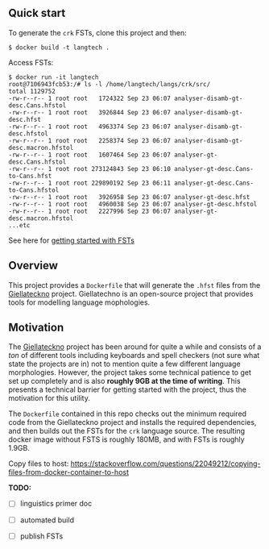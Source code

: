## Quick start
To generate the `crk` FSTs, clone this project and then:

```
$ docker build -t langtech .
```

Access FSTs:

```
$ docker run -it langtech
root@7106943fcb53:/# ls -l /home/langtech/langs/crk/src/
total 1129752
-rw-r--r-- 1 root root   1724322 Sep 23 06:07 analyser-disamb-gt-desc.Cans.hfstol
-rw-r--r-- 1 root root   3926844 Sep 23 06:07 analyser-disamb-gt-desc.hfst
-rw-r--r-- 1 root root   4963374 Sep 23 06:07 analyser-disamb-gt-desc.hfstol
-rw-r--r-- 1 root root   2258374 Sep 23 06:07 analyser-disamb-gt-desc.macron.hfstol
-rw-r--r-- 1 root root   1607464 Sep 23 06:07 analyser-gt-desc.Cans.hfstol
-rw-r--r-- 1 root root 273124843 Sep 23 06:10 analyser-gt-desc.Cans-to-Cans.hfst
-rw-r--r-- 1 root root 229890192 Sep 23 06:11 analyser-gt-desc.Cans-to-Cans.hfstol
-rw-r--r-- 1 root root   3926958 Sep 23 06:07 analyser-gt-desc.hfst
-rw-r--r-- 1 root root   4960038 Sep 23 06:07 analyser-gt-desc.hfstol
-rw-r--r-- 1 root root   2227996 Sep 23 06:07 analyser-gt-desc.macron.hfstol
...etc
```

See here for [getting started with FSTs][2]

## Overview
This project provides a `Dockerfile` that will generate the `.hfst` files from
the [Giellateckno][1] project. Giellatechno is an open-source project that
provides tools for modelling language mophologies. 


## Motivation
The [Giellateckno][1] project has been around for quite a while and consists
of a *ton* of different tools including keyboards and spell checkers (not sure
what state the projects are in) not to mention quite a few different language
morphologies. However, the project takes some technical patience to get set
up completely and is also **roughly 9GB at the time of writing**. This presents
a technical barrier for getting started with the project, thus the motivation
for this utility.

The `Dockerfile` contained in this repo checks out the minimum required code
from the Giellateckno project and installs the required dependencies, and then
builds out the FSTs for the `crk` language source. The resulting docker image
without FSTS is roughly 180MB, and with FSTs is roughly 1.9GB.

Copy files to host: https://stackoverflow.com/questions/22049212/copying-files-from-docker-container-to-host

**TODO:**

 - [ ] linguistics primer doc
 - [ ] automated build
 - [ ] publish FSTs


[1]: http://giellatekno.uit.no/index.eng.html
[2]: https://github.com/UAlbertaALTLab/itwewina/blob/development/docs/using-the-fsts.md